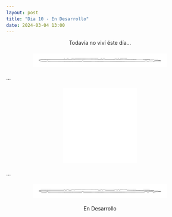 ```yaml
---
layout: post
title: "Dia 10 - En Desarrollo"
date: 2024-03-04 13:00
---
```

<div style="text-align: center;">
  <p>Todavía no viví éste día...</p>
</div>

<img src="/assets/images/separador.png" alt="Separador" style="display: block; margin: 20px auto;">

...

<img src="/assets/images/timon.png" alt="Timon" style="display: block; margin: 20px auto;">

...

<img src="/assets/images/separador.png" alt="Separador" style="display: block; margin: 20px auto;">

<div style="text-align: center;">
  <p>En Desarrollo</p>
</div>
